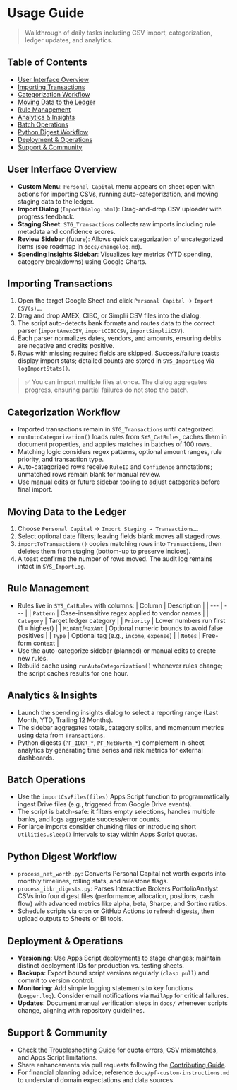 # Usage Guide

> Walkthrough of daily tasks including CSV import, categorization, ledger updates, and analytics.

## Table of Contents
- [User Interface Overview](#user-interface-overview)
- [Importing Transactions](#importing-transactions)
- [Categorization Workflow](#categorization-workflow)
- [Moving Data to the Ledger](#moving-data-to-the-ledger)
- [Rule Management](#rule-management)
- [Analytics & Insights](#analytics--insights)
- [Batch Operations](#batch-operations)
- [Python Digest Workflow](#python-digest-workflow)
- [Deployment & Operations](#deployment--operations)
- [Support & Community](#support--community)

## User Interface Overview
- **Custom Menu**: `Personal Capital` menu appears on sheet open with actions for importing CSVs, running auto-categorization, and moving staging data to the ledger.
- **Import Dialog** (`ImportDialog.html`): Drag-and-drop CSV uploader with progress feedback.
- **Staging Sheet**: `STG_Transactions` collects raw imports including rule metadata and confidence scores.
- **Review Sidebar** (future): Allows quick categorization of uncategorized items (see roadmap in `docs/changelog.md`).
- **Spending Insights Sidebar**: Visualizes key metrics (YTD spending, category breakdowns) using Google Charts.

## Importing Transactions
1. Open the target Google Sheet and click `Personal Capital` → `Import CSV(s)…`.
2. Drag and drop AMEX, CIBC, or Simplii CSV files into the dialog.
3. The script auto-detects bank formats and routes data to the correct parser (`importAmexCSV`, `importCIBCCSV`, `importSimpliiCSV`).
4. Each parser normalizes dates, vendors, and amounts, ensuring debits are negative and credits positive.
5. Rows with missing required fields are skipped. Success/failure toasts display import stats; detailed counts are stored in `SYS_ImportLog` via `logImportStats()`.

> ✅ You can import multiple files at once. The dialog aggregates progress, ensuring partial failures do not stop the batch.

## Categorization Workflow
- Imported transactions remain in `STG_Transactions` until categorized.
- `runAutoCategorization()` loads rules from `SYS_CatRules`, caches them in document properties, and applies matches in batches of 100 rows.
- Matching logic considers regex patterns, optional amount ranges, rule priority, and transaction type.
- Auto-categorized rows receive `RuleID` and `Confidence` annotations; unmatched rows remain blank for manual review.
- Use manual edits or future sidebar tooling to adjust categories before final import.

## Moving Data to the Ledger
1. Choose `Personal Capital` → `Import Staging → Transactions…`.
2. Select optional date filters; leaving fields blank moves all staged rows.
3. `importToTransactions()` copies matching rows into `Transactions`, then deletes them from staging (bottom-up to preserve indices).
4. A toast confirms the number of rows moved. The audit log remains intact in `SYS_ImportLog`.

## Rule Management
- Rules live in `SYS_CatRules` with columns:
  | Column | Description |
  | --- | --- |
  | `Pattern` | Case-insensitive regex applied to vendor names |
  | `Category` | Target ledger category |
  | `Priority` | Lower numbers run first (1 = highest) |
  | `MinAmt`/`MaxAmt` | Optional numeric bounds to avoid false positives |
  | `Type` | Optional tag (e.g., `income`, `expense`) |
  | `Notes` | Free-form context |
- Use the auto-categorize sidebar (planned) or manual edits to create new rules.
- Rebuild cache using `runAutoCategorization()` whenever rules change; the script caches results for one hour.

## Analytics & Insights
- Launch the spending insights dialog to select a reporting range (Last Month, YTD, Trailing 12 Months).
- The sidebar aggregates totals, category splits, and momentum metrics using data from `Transactions`.
- Python digests (`PF_IBKR_*`, `PF_NetWorth_*`) complement in-sheet analytics by generating time series and risk metrics for external dashboards.

## Batch Operations
- Use the `importCsvFiles(files)` Apps Script function to programmatically ingest Drive files (e.g., triggered from Google Drive events).
- The script is batch-safe: it filters empty selections, handles multiple banks, and logs aggregate success/error counts.
- For large imports consider chunking files or introducing short `Utilities.sleep()` intervals to stay within Apps Script quotas.

## Python Digest Workflow
- `process_net_worth.py`: Converts Personal Capital net worth exports into monthly timelines, rolling stats, and milestone flags.
- `process_ibkr_digests.py`: Parses Interactive Brokers PortfolioAnalyst CSVs into four digest files (performance, allocation, positions, cash flow) with advanced metrics like alpha, beta, Sharpe, and Sortino ratios.
- Schedule scripts via cron or GitHub Actions to refresh digests, then upload outputs to Sheets or BI tools.

## Deployment & Operations
- **Versioning**: Use Apps Script deployments to stage changes; maintain distinct deployment IDs for production vs. testing sheets.
- **Backups**: Export bound script versions regularly (`clasp pull`) and commit to version control.
- **Monitoring**: Add simple logging statements to key functions (`Logger.log`). Consider email notifications via `MailApp` for critical failures.
- **Updates**: Document manual verification steps in `docs/` whenever scripts change, aligning with repository guidelines.

## Support & Community
- Check the [Troubleshooting Guide](./troubleshooting.md) for quota errors, CSV mismatches, and Apps Script limitations.
- Share enhancements via pull requests following the [Contributing Guide](./contributing.md).
- For financial planning advice, reference `docs/pf-custom-instructions.md` to understand domain expectations and data sources.
